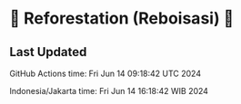 
# 🌳 Reforestation (Reboisasi) 🌲

## Last Updated

GitHub Actions time: Fri Jun 14 09:18:42 UTC 2024

Indonesia/Jakarta time: Fri Jun 14 16:18:42 WIB 2024
